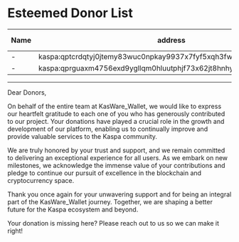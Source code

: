 # Esteemed Donor List
|Name|address|Donation Amount|
|-|-|-|
|-|kaspa:qptcrdqtyj0jtemy83wuc0npkay9937x7fyf5xqh3fwa2jyaf3c9uhhn2xauh|146 KAS|
|-|kaspa:qprguaxm4756exd9ygllqm0hluutphjf73x62jt8hnhyyaq63le3x7dkhup04|100 KAS|


---


Dear Donors,

On behalf of the entire team at KasWare_Wallet, we would like to express our heartfelt gratitude to each one of you who has generously contributed to our project. Your donations have played a crucial role in the growth and development of our platform, enabling us to continually improve and provide valuable services to the Kaspa community.

We are truly honored by your trust and support, and we remain committed to delivering an exceptional experience for all users. As we embark on new milestones, we acknowledge the immense value of your contributions and pledge to continue our pursuit of excellence in the blockchain and cryptocurrency space.

Thank you once again for your unwavering support and for being an integral part of the KasWare_Wallet journey. Together, we are shaping a better future for the Kaspa ecosystem and beyond.

Your donation is missing here? Please reach out to us so we can make it right!
